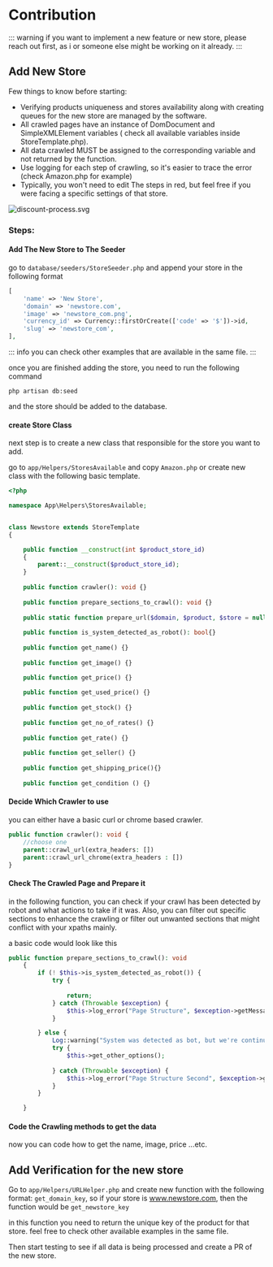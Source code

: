 # Contribution


::: warning
if you want to implement a new feature or new store, please reach out first,
as i or someone else might be working on it already.
:::


## Add New Store

Few things to know before starting: 

- Verifying products uniqueness and stores availability along with creating queues for the new store are managed by the software.
- All crawled pages have an instance of DomDocument and SimpleXMLElement variables ( check all available variables inside StoreTemplate.php).
- All data crawled MUST be assigned to the corresponding variable and not returned by the function.
- Use logging for each step of crawling, so it's easier to trace the error (check Amazon.php for example)
- Typically, you won't need to edit The steps in red, but feel free if you were facing a specific settings of that store.

![discount-process.svg](/images/discount-process.svg)

### Steps:

#### Add The New Store to The Seeder
go to ```database/seeders/StoreSeeder.php``` and append your store in the following format

```php
[
    'name' => 'New Store',
    'domain' => 'newstore.com',
    'image' => 'newstore_com.png',
    'currency_id' => Currency::firstOrCreate(['code' => '$'])->id,
    'slug' => 'newstore_com',
],
```
::: info
you can check other examples that are available in the same file.
:::

once you are finished adding the store, you need to run the following command

```shell
php artisan db:seed
```

and the store should be added to the database.

#### create Store Class

next step is to create a new class that responsible for the store you 
want to add.

go to ```app/Helpers/StoresAvailable``` and copy ```Amazon.php``` or create new class with the following basic template.

```php
<?php

namespace App\Helpers\StoresAvailable;


class Newstore extends StoreTemplate
{

    public function __construct(int $product_store_id)
    {
        parent::__construct($product_store_id);
    }
    
    public function crawler(): void {}
    
    public function prepare_sections_to_crawl(): void {}
    
    public static function prepare_url($domain, $product, $store = null): string {}
    
    public function is_system_detected_as_robot(): bool{}
    
    public function get_name() {}
    
    public function get_image() {}    

    public function get_price() {}
    
    public function get_used_price() {}
    
    public function get_stock() {}
    
    public function get_no_of_rates() {}
    
    public function get_rate() {}
    
    public function get_seller() {}
    
    public function get_shipping_price(){}
    
    public function get_condition () {}
```

#### Decide Which Crawler to use

you can either have a basic curl or chrome based crawler.

```php
public function crawler(): void {
    //choose one
    parent::crawl_url(extra_headers: [])
    parent::crawl_url_chrome(extra_headers : [])
}
```

#### Check The Crawled Page and Prepare it

in the following function, you can check if your crawl has been detected by robot and what actions to take
if it was. Also, you can filter out specific sections to enhance the crawling or filter out unwanted sections that might conflict with your xpaths mainly.

a basic code would look like this

```php
public function prepare_sections_to_crawl(): void
    {
        if (! $this->is_system_detected_as_robot()) {
            try {
            
                return;
            } catch (Throwable $exception) {
                $this->log_error("Page Structure", $exception->getMessage());
            }

        } else {
            Log::warning("System was detected as bot, but we're continuing to try to get the price at least");
            try {
                $this->get_other_options();
                
            } catch (Throwable $exception) {
                $this->log_error("Page Structure Second", $exception->getMessage());
            }
        }

    }
```

#### Code the Crawling methods to get the data
now you can code how to get the name, image, price ...etc.

## Add Verification for the new store

Go to ```app/Helpers/URLHelper.php``` and create new function with the following format:
```get_domain_key```, so if your store is www.newstore.com, then the function would be ```get_newstore_key```

in this function you need to return the unique key of the product for that store. feel free to check other available examples in the same file.

Then start testing to see if all data is being processed and create a PR of the new store.
